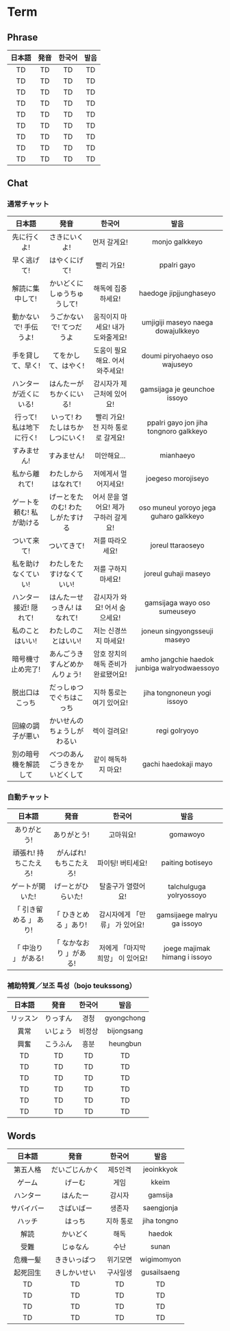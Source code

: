 # Term

## Phrase

|日本語|発音|한국어|발음|
|:-:|:-:|:-:|:-:|
|TD|TD|TD|TD|
|TD|TD|TD|TD|
|TD|TD|TD|TD|
|TD|TD|TD|TD|
|TD|TD|TD|TD|
|TD|TD|TD|TD|
|TD|TD|TD|TD|
|TD|TD|TD|TD|
|TD|TD|TD|TD|

## Chat

### 通常チャット

|日本語|発音|한국어|발음|
|:-:|:-:|:-:|:-:|
|先に行くよ!|さきにいくよ!|먼저 갈게요!|monjo galkkeyo|
|早く逃げて!|はやくにげて!|빨리 가요!|ppalri gayo|
|解読に集中して!|かいどくにしゅうちゅうして!|해독에 집중하세요!|haedoge jipjjunghaseyo|
|動かないで! 手伝うよ!|うごかないで! てつだうよ|움직이지 마세요! 내가 도와줄게요!|umjigiji maseyo naega dowajulkkeyo|
|手を貸して、早く!|てをかして、はやく!|도움이 필요해요. 어서 와주세요!|doumi piryohaeyo oso wajuseyo|
|ハンターが近くにいる!|はんたーがちかくにいる!|감시자가 제 근처에 있어요!|gamsijaga je geunchoe issoyo|
|行って! 私は地下に行く!|いって! わたしはちかしつにいく!|빨리 가요! 전 지하 통로로 갈게요!|ppalri gayo jon jiha tongnoro galkkeyo|
|すみません!|すみません!|미안해요...|mianhaeyo|
|私から離れて!|わたしからはなれて!|저에게서 멀어지세요!|joegeso morojiseyo|
|ゲートを頼む! 私が助ける|げーとをたのむ! わたしがたすける|어서 문을 열어요! 제가 구하러 갈게요!|oso muneul yoroyo jega guharo galkkeyo|
|ついて来て!|ついてきて!|저를 따라오세요!|joreul ttaraoseyo|
|私を助けなくていい!|わたしをたすけなくていい!|저를 구하지 마세요!|joreul guhaji maseyo|
|ハンター接近! 隠れて!|はんたーせっきん! はなれて!|감시자가 와요! 어서 숨으세요!|gamsijaga wayo oso sumeuseyo|
|私のことはいい!|わたしのことはいい!|저는 신경쓰지 마세요!|joneun singyongsseuji maseyo|
|暗号機寸止め完了!|あんごうきすんどめかんりょう!|암호 장치의 해독 준비가 완료됐어요!|amho jangchie haedok junbiga walryodwaessoyo|
|脱出口はこっち|だっしゅつでぐちはこっち|지하 통로는 여기 있어요!|jiha tongnoneun yogi issoyo|
|回線の調子が悪い|かいせんのちょうしがわるい|렉이 걸려요!|regi golryoyo|
|別の暗号機を解読して|べつのあんごうきをかいどくして|같이 해독하지 마요!|gachi haedokaji mayo|

### 自動チャット

|日本語|発音|한국어|발음|
|:-:|:-:|:-:|:-:|
|ありがとう!|ありがとう!|고마워요!|gomawoyo|
|頑張れ! 持ちこたえろ!|がんばれ! もちこたえろ!|파이팅! 버티세요!|paiting botiseyo|
|ゲートが開いた!|げーとがひらいた!|탈출구가 열렸어요!|talchulguga yolryossoyo|
|「 引き留める 」 あり!|「 ひきとめる 」あり!|감시자에게 「만류」 가 있어요!|gamsijaege malryu ga issoyo|
|「 中治り 」 がある!|「 なかなおり 」がある!|저에게 「마지막 희망」 이 있어요!|joege majimak himang i issoyo|


### 補助特質／보조 특성（bojo teukssong）

|日本語|発音|한국어|발음|
|:-:|:-:|:-:|:-:|
|リッスン|りっすん|경청|gyongchong|
|異常|いじょう|비정상|bijongsang|
|興奮|こうふん|흥분|heungbun|
|TD|TD|TD|TD|
|TD|TD|TD|TD|
|TD|TD|TD|TD|
|TD|TD|TD|TD|
|TD|TD|TD|TD|
|TD|TD|TD|TD|



## Words

|日本語|発音|한국어|발음|
|:-:|:-:|:-:|:-:|
|第五人格|だいごじんかく|제5인격|jeoinkkyok|
|ゲーム|げーむ|게임|kkeim|
|ハンター|はんたー|감시자|gamsija|
|サバイバー|さばいばー|생존자|saengjonja|
|ハッチ|はっち|지하 통로|jiha tongno|
|解読|かいどく|해독|haedok|
|受難|じゅなん|수난|sunan|
|危機一髪|ききいっぱつ|위기모면|wigimomyon|
|起死回生|きしかいせい|구사일생|gusailsaeng|
|TD|TD|TD|TD|
|TD|TD|TD|TD|
|TD|TD|TD|TD|
|TD|TD|TD|TD|


